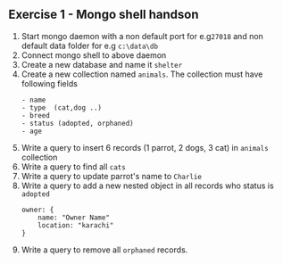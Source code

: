 ## Exercise 1 - Mongo shell handson

1. Start mongo daemon with a non default port for e.g`27018` and non default data folder for e.g `c:\data\db`
2. Connect mongo shell to above daemon
3. Create a new database and name it `shelter`
4. Create a new collection named `animals`. The collection must have following fields
     ```
     - name
     - type  (cat,dog ..)
     - breed
     - status (adopted, orphaned)
     - age
     ```
5. Write a query to insert 6 records (1 parrot, 2 dogs, 3 cat) in `animals` collection
6. Write a query to find all `cats`
7. Write a query to update parrot's name to `Charlie`
8. Write a query to add a new nested object in all records who status is `adopted`
   ```
   owner: {
       name: "Owner Name"
       location: "karachi"
   }
   ```
9. Write a query to remove all `orphaned` records.
